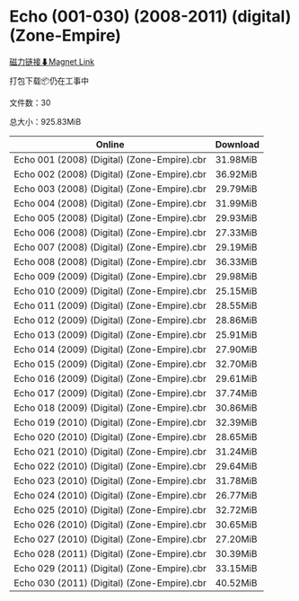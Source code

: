 # Echo (001-030) (2008-2011) (digital) (Zone-Empire)

[磁力链接⬇Magnet Link](magnet:?xt=urn:btih:72f5fcf0887d765bd0d5422fa782361cd2bed3a0&dn=Echo%20%28001-030%29%20%282008-2011%29%20%28digital%29%20%28Zone-Empire%29)

打包下载📦仍在工事中

文件数：30

总大小：925.83MiB

Online | Download
--- | ---
Echo 001 (2008) (Digital) (Zone-Empire).cbr | 31.98MiB
Echo 002 (2008) (Digital) (Zone-Empire).cbr | 36.92MiB
Echo 003 (2008) (Digital) (Zone-Empire).cbr | 29.79MiB
Echo 004 (2008) (Digital) (Zone-Empire).cbr | 31.99MiB
Echo 005 (2008) (Digital) (Zone-Empire).cbr | 29.93MiB
Echo 006 (2008) (Digital) (Zone-Empire).cbr | 27.33MiB
Echo 007 (2008) (Digital) (Zone-Empire).cbr | 29.19MiB
Echo 008 (2008) (Digital) (Zone-Empire).cbr | 36.33MiB
Echo 009 (2009) (Digital) (Zone-Empire).cbr | 29.98MiB
Echo 010 (2009) (Digital) (Zone-Empire).cbr | 25.15MiB
Echo 011 (2009) (Digital) (Zone-Empire).cbr | 28.55MiB
Echo 012 (2009) (Digital) (Zone-Empire).cbr | 28.86MiB
Echo 013 (2009) (Digital) (Zone-Empire).cbr | 25.91MiB
Echo 014 (2009) (Digital) (Zone-Empire).cbr | 27.90MiB
Echo 015 (2009) (Digital) (Zone-Empire).cbr | 32.70MiB
Echo 016 (2009) (Digital) (Zone-Empire).cbr | 29.61MiB
Echo 017 (2009) (Digital) (Zone-Empire).cbr | 37.74MiB
Echo 018 (2009) (Digital) (Zone-Empire).cbr | 30.86MiB
Echo 019 (2010) (Digital) (Zone-Empire).cbr | 32.39MiB
Echo 020 (2010) (Digital) (Zone-Empire).cbr | 28.65MiB
Echo 021 (2010) (Digital) (Zone-Empire).cbr | 31.24MiB
Echo 022 (2010) (Digital) (Zone-Empire).cbr | 29.64MiB
Echo 023 (2010) (Digital) (Zone-Empire).cbr | 31.78MiB
Echo 024 (2010) (Digital) (Zone-Empire).cbr | 26.77MiB
Echo 025 (2010) (Digital) (Zone-Empire).cbr | 32.72MiB
Echo 026 (2010) (Digital) (Zone-Empire).cbr | 30.65MiB
Echo 027 (2010) (Digital) (Zone-Empire).cbr | 27.20MiB
Echo 028 (2011) (Digital) (Zone-Empire).cbr | 30.39MiB
Echo 029 (2011) (Digital) (Zone-Empire).cbr | 33.15MiB
Echo 030 (2011) (Digital) (Zone-Empire).cbr | 40.52MiB